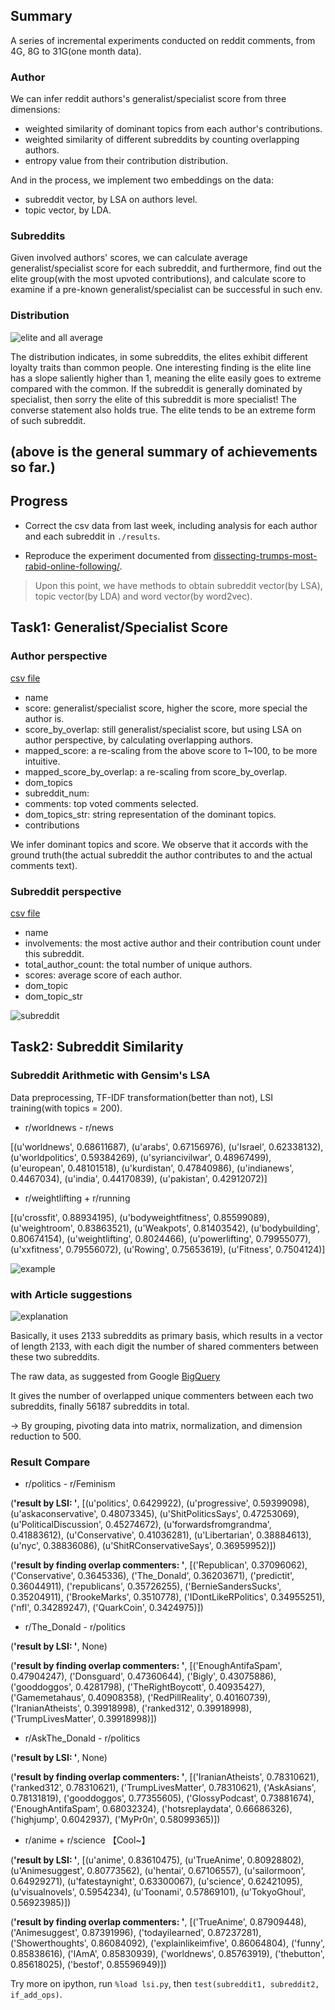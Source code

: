 ## Summary

A series of incremental experiments conducted on reddit comments, from 4G, 8G to 31G(one month data).

### Author

We can infer reddit authors's generalist/specialist score from three dimensions:
- weighted similarity of dominant topics from each author's contributions.
- weighted similarity of different subreddits by counting overlapping authors.
- entropy value from their contribution distribution.

And in the process, we implement two embeddings on the data:
- subreddit vector, by LSA on authors level.
- topic vector, by LDA.

### Subreddits

Given involved authors' scores, we can calculate average generalist/specialist score for each subreddit, and furthermore, find out the elite group(with the most upvoted contributions), and calculate score to examine if a pre-known generalist/specialist can be successful in such env.

### Distribution

![elite and all average](https://github.com/chocoluffy/redditQA/blob/master/6-Word2Vec/results/common-elites-score.png)

The distribution indicates, in some subreddits, the elites exhibit different loyalty traits than common people. One interesting finding is the elite line has a slope saliently higher than 1, meaning the elite easily goes to extreme compared with the common. If the subreddit is generally dominated by specialist, then sorry the elite of this subreddit is more specialist! The converse statement also holds true. The elite tends to be an extreme form of such subreddit. 

(above is the general summary of achievements so far.)
---

## Progress

- Correct the csv data from last week, including analysis for each author and each subreddit in `./results`.

- Reproduce the experiment documented from [dissecting-trumps-most-rabid-online-following/](https://fivethirtyeight.com/features/dissecting-trumps-most-rabid-online-following/).

> Upon this point, we have methods to obtain subreddit vector(by LSA), topic vector(by LDA) and word vector(by word2vec).

## Task1: Generalist/Specialist Score 

### Author perspective

[csv file](https://github.com/chocoluffy/redditQA/blob/master/6-Word2Vec/results/updated_each_author_topic_comment.csv)

- name
- score: generalist/specialist score, higher the score, more special the author is.
- score_by_overlap: still generalist/specialist score, but using LSA on author perspective, by calculating overlapping authors.
- mapped_score: a re-scaling from the above score to 1~100, to be more intuitive.
- mapped_score_by_overlap: a re-scaling from score_by_overlap.
- dom_topics
- subreddit_num: 
- comments: top voted comments selected.
- dom_topics_str: string representation of the dominant topics.
- contributions

We infer dominant topics and score. We observe that it accords with the ground truth(the actual subreddit the author contributes to and the actual comments text).



### Subreddit perspective

[csv file](https://github.com/chocoluffy/redditQA/blob/master/6-Word2Vec/results/each_subreddit_author_distribution.csv)

- name 
- involvements: the most active author and their contribution count under this subreddit.
- total_author_count: the total number of unique authors.
- scores: average score of each author.
- dom_topic
- dom_topic_str

![subreddit](https://ww3.sinaimg.cn/large/006tKfTcgy1fl4naonfrrj31kw0hu4pj.jpg)


## Task2: Subreddit Similarity

### Subreddit Arithmetic with Gensim's LSA

Data preprocessing, TF-IDF transformation(better than not), LSI training(with topics = 200).

- r/worldnews - r/news

[(u'worldnews', 0.68611687), (u'arabs', 0.67156976), (u'Israel', 0.62338132), (u'worldpolitics', 0.59384269), (u'syriancivilwar', 0.48967499), (u'european', 0.48101518), (u'kurdistan', 0.47840986), (u'indianews', 0.4467034), (u'india', 0.44170839), (u'pakistan', 0.42912072)]

- r/weightlifting + r/running

[(u'crossfit', 0.88934195), (u'bodyweightfitness', 0.85599089), (u'weightroom', 0.83863521), (u'Weakpots', 0.81403542), (u'bodybuilding', 0.80674154), (u'weightlifting', 0.8024466), (u'powerlifting', 0.79955077), (u'xxfitness', 0.79556072), (u'Rowing', 0.75653619), (u'Fitness', 0.7504124)]

![example](https://ww1.sinaimg.cn/large/006tKfTcgy1fl44ta4fjpj311w0smjv5.jpg)

### with Article suggestions

![explanation](https://ww1.sinaimg.cn/large/006tKfTcgy1fl45czem1vj313y0h244h.jpg)

Basically, it uses 2133 subreddits as primary basis, which results in a vector of length 2133, with each digit the number of shared commenters between these two subreddits. 

The raw data, as suggested from Google [BigQuery](https://github.com/lmcinnes/subreddit_mapping/blob/master/BigQuery_queries.sql)

It gives the number of overlapped unique commenters between each two subreddits, finally 56187 subreddits in total.

-> By grouping, pivoting data into matrix, normalization, and dimension reduction to 500. 

### Result Compare

- r/politics - r/Feminism

(**'result by LSI: '**, [(u'politics', 0.6429922), (u'progressive', 0.59399098), (u'askaconservative', 0.48073345), (u'ShitPoliticsSays', 0.47253069), (u'PoliticalDiscussion', 0.45274672), (u'forwardsfromgrandma', 0.41883612), (u'Conservative', 0.41036281), (u'Libertarian', 0.38884613), (u'nyc', 0.38836086), (u'ShitRConservativeSays', 0.36959952)])

(**'result by finding overlap commenters: '**, [('Republican', 0.37096062), ('Conservative', 0.3645336), ('The_Donald', 0.36203671), ('predictit', 0.36044911), ('republicans', 0.35726255), ('BernieSandersSucks', 0.35204911), ('BrookeMarks', 0.3510778), ('IDontLikeRPolitics', 0.34955251), ('nfl', 0.34289247), ('QuarkCoin', 0.3424975)])

- r/The_Donald - r/politics

(**'result by LSI: '**, None)

(**'result by finding overlap commenters: '**, [('EnoughAntifaSpam', 0.47904247), ('Donsguard', 0.47360644), ('Bigly', 0.43075886), ('gooddoggos', 0.4281798), ('TheRightBoycott', 0.40935427), ('Gamemetahaus', 0.40908358), ('RedPillReality', 0.40160739), ('IranianAtheists', 0.39918998), ('ranked312', 0.39918998), ('TrumpLivesMatter', 0.39918998)])

- r/AskThe_Donald - r/politics

(**'result by LSI: '**, None)

(**'result by finding overlap commenters: '**, [('IranianAtheists', 0.78310621), ('ranked312', 0.78310621), ('TrumpLivesMatter', 0.78310621), ('AskAsians', 0.78131819), ('gooddoggos', 0.77355605), ('GlossyPodcast', 0.73881674), ('EnoughAntifaSpam', 0.68032324), ('hotsreplaydata', 0.66686326), ('highjump', 0.6042937), ('MyPr0n', 0.58099365)])

- r/anime + r/science 【Cool~】

(**'result by LSI: '**, [(u'anime', 0.83610475), (u'TrueAnime', 0.80928802), (u'Animesuggest', 0.80773562), (u'hentai', 0.67106557), (u'sailormoon', 0.64929271), (u'fatestaynight', 0.63300067), (u'science', 0.62421095), (u'visualnovels', 0.5954234), (u'Toonami', 0.57869101), (u'TokyoGhoul', 0.56923985)])

(**'result by finding overlap commenters: '**, [('TrueAnime', 0.87909448), ('Animesuggest', 0.87391996), ('todayilearned', 0.87237281), ('Showerthoughts', 0.86084092), ('explainlikeimfive', 0.86064804), ('funny', 0.85838616), ('IAmA', 0.85830939), ('worldnews', 0.85763919), ('thebutton', 0.85618025), ('bestof', 0.85596949)])

Try more on ipython, run `%load lsi.py`, then `test(subreddit1, subreddit2, if_add_ops)`.